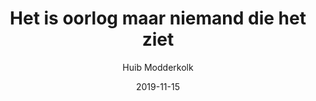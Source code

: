 ---
title: "Het is oorlog maar niemand die het ziet"
author: "Huib Modderkolk"
isbn: ""
isbn13: "9789057599804"
rating: "3"
publisher: "Uitgeverij Podium"
pages: "256"
publishYear: "2019"
read: "2019"
goodreads_id: "51641876"
language: "nl"
date: "2019-11-15"
---